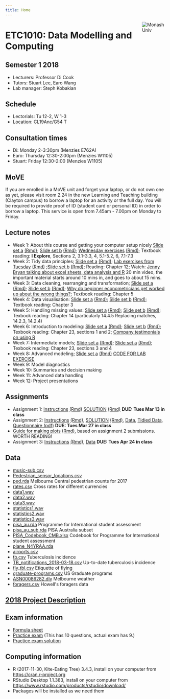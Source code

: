 ```yaml
---
title: Home
---
```


[<img src="img/M.png" style="max-width:15%;min-width:40px;float:right;" alt="Monash Univ" />](https://monash.edu)

# ETC1010: Data Modelling and Computing

## Semester 1 2018

- Lecturers: Professor Di Cook 
- Tutors: Stuart Lee, Earo Wang
- Lab manager: Steph Kobakian

## Schedule

- Lectorials: Tu 12-2, W 1-3 
- Location: CL19Anc/G54 T

## Consultation times

- Di: Monday 2-3:30pm (Menzies E762A)
- Earo: Thursday 12:30-2:00pm (Menzies W1105)
- Stuart: Friday 12:30-2:00 (Menzies W1105)

## MoVE

If you are enrolled in a MoVE unit and forget your laptop, or do not own one as yet, please visit room 2.24 in the new Learning and Teaching building (Clayton campus) to borrow a laptop for an activity or the full day. You will be required to provide proof of ID (student card or personal ID) in order to borrow a laptop. This service is open from 7.45am - 7.00pm on Monday to Friday.

## Lecture notes

- Week 1: About this course and getting your computer setup nicely [Slide set a](https://ebsmonash.shinyapps.io/lecture1a_intro/) [(Rmd)](lectures/lecture1a/lecture1a_intro.Rmd); [Slide set b](https://ebsmonash.shinyapps.io/lecture1b_intro/) [(Rmd)](lectures/lecture1b/lecture1b_intro.Rmd); [Wednesday exercises](https://ebsmonash.shinyapps.io/lecture1c_intro/) [(Rmd)](lectures/lecture1c/lecture1c_intro.Rmd); Textbook reading: __I Explore__, Sections 2, 3.1-3.3, 4, 5.1-5.2, 6, 7.1-7.3
- Week 2: Tidy data principles; [Slide set a](https://ebsmonash.shinyapps.io/lecture2a_tidydata/) [(Rmd)](lectures/lecture2a/lecture2a_tidydata.Rmd); [Lab exercises from Tuesday](lectures/Lab_exercises_week-2.html) [(Rmd)](lectures/Lab_exercises_week-2.Rmd) ;[Slide set b](https://ebsmonash.shinyapps.io/lecture2b_tidydata/) [(Rmd)](lectures/lecture2b/lecture2b_tidydata.Rmd); Reading: Chapter 12; Watch: [Jenny Bryan talking about excel sheets, data analysis and R](https://channel9.msdn.com/Events/useR-international-R-User-conference/useR2016/jailbreakr-Get-out-of-Excel-free) 20 min video, the important material starts around 10 mins in, and goes to about 15 mins.
- Week 3: Data cleaning, rearranging and transformation; [Slide set a](https://ebsmonash.shinyapps.io/lecture3a_wrangling/) [(Rmd)](lectures/lecture3a/lecture3a_wrangling.Rmd); [Slide set b](https://ebsmonash.shinyapps.io/lecture3b_wrangling/) [(Rmd)](lectures/lecture3b/lecture3b_wrangling.Rmd); [Why do beginner econometricians get worked up about the wrong things?](http://worthwhile.typepad.com/worthwhile_canadian_initi/2014/03/why-do-people-get-so-worked-about-linear-probability-models.html); Textbook reading: Chapter 5
- Week 4: Data visualisation: [Slide set a](https://ebsmonash.shinyapps.io/lecture4a_visualisation/) [(Rmd)](lectures/lecture4a/lecture4a_visualisation.Rmd); [Slide set b](https://ebsmonash.shinyapps.io/lecture4b_visualisation/) [(Rmd)](lectures/lecture4b/lecture4b_visualisation.Rmd); Textbook reading: Chapter 3
- Week 5: Handling missing values: [Slide set a](https://ebsmonash.shinyapps.io/lecture5a_missings/) [(Rmd)](lectures/lecture5a/lecture5a_missings.Rmd); [Slide set b](https://ebsmonash.shinyapps.io/lecture5b_recap/) [(Rmd)](lectures/lecture5b/lecture5b_recap.Rmd); Texbook reading: Chapter 14 (particularly 14.4.5 Replacing matches, 14.2.3, 14.2.4)
- Week 6: Introduction to modeling: [Slide set a](https://ebsmonash.shinyapps.io/lecture6a_models/) [(Rmd)](lectures/lecture6a/lecture6a_models.Rmd); [Slide set b](https://ebsmonash.shinyapps.io/lecture6b_models/) [(Rmd)](lectures/lecture6b/lecture6b_models.Rmd); Texbook reading: Chapter 23, sections 1 and 2; [Company testimonials on using R](https://github.com/ThinkR-open/companies-using-r)
- Week 7: Intermediate models; [Slide set a](https://ebsmonash.shinyapps.io/lecture7a_models/) [(Rmd)](lectures/lecture7a/lecture7a_models.Rmd); [Slide set a](https://ebsmonash.shinyapps.io/lecture7b_models/) [(Rmd)](lectures/lecture7b/lecture7b_models.Rmd); Texbook reading: Chapter 23, sections 3 and 4
- Week 8: Advanced modeling; [Slide set a](https://ebsmonash.shinyapps.io/lecture8a_models/) [(Rmd)](lectures/lecture8a/lecture8a_models.Rmd) [CODE FOR LAB EXERCISE](lectures/lecture8a/lab_exercise_week8a.R)
- Week 9: Model diagnostics
- Week 10: Summaries and decision making
- Week 11: Advanced data handling
- Week 12: Project presentations

## Assignments

- Assignment 1: [Instructions](assignments/assignment1.html) [(Rmd)](assignments/assignment1.Rmd) [SOLUTION](assignments/assignment1_solution.html) [(Rmd)](assignments/assignment1_solution.Rmd) **DUE: Tues Mar 13 in class**
- Assignment 2: [Instructions](assignments/assignment2.html) [(Rmd)](assignments/assignment2.Rmd), [SOLUTION](assignments/assignment2_solution.html) [(Rmd)](assignments/assignment2_solution.Rmd),  [Data](assignments/data/survey.csv), [Tidied Data](assignments/data/survey_tidy.csv), [Questionnaire (pdf)](assignments/class_survey.pdf)  **DUE: Tues Mar 27 in class**
- [Guide for making plots](assignments/assign2_blog.html) [(Rmd)](assignments/assign2_blog.Rmd), based on assignment 2 submissions. WORTH READING!
- Assignment 3: [Instructions](assignments/assignment3.html) [(Rmd)](assignments/assignment3.Rmd), [Data](assignments/data/Melbourne_housing_FULL.csv) **DUE: Tues Apr 24 in class**

<!--
- [Peer evaluation assignments](assignments/assignment2_marking.csv) This is the team's assignment that you should evaluate, on reproducing and explanations. Enter your feedback in the "Assignment 2 peer evaluation" on ED. 
- You can download the Rmd and html for your evaluation here:
    - 5T: [Rmd](assignments/assignment2_submissions/5T/5T.Rmd) [html](assignments/assignment2_submissions/5T/5T.html)
    - BBC: [Rmd](assignments/assignment2_submissions/BBC/BBC.Rmd) [html](assignments/assignment2_submissions/BBC/BBC.html)
    - Black_4: [Rmd](assignments/assignment2_submissions/Black_4/Black_4.Rmd) [html](assignments/assignment2_submissions/Black_4/Black_4.html)
    - CJ: [Rmd](assignments/assignment2_submissions/CJ/CJ.Rmd) [html](assignments/assignment2_submissions/CJ/CJ.html)
    - Data Lads: [Rmd](assignments/assignment2_submissions/Data Lads/Data Lads.Rmd) [html](assignments/assignment2_submissions/Data Lads/Data Lads.html)
    - DQ: [Rmd](assignments/assignment2_submissions/DQ/DQ.Rmd) [html](assignments/assignment2_submissions/DQ/DQ.html)
    - ETC1010: [Rmd](assignments/assignment2_submissions/ETC1010/ETC1010.Rmd) [html](assignments/assignment2_submissions/ETC1010/ETC1010.html)
    - Group One: [Rmd](assignments/assignment2_submissions/Group-One/Group-One.Rmd) [html](assignments/assignment2_submissions/Group-One/Group-One.html)
    - Group1: [Rmd](assignments/assignment2_submissions/Group1/Group1.Rmd)
    - Group2: [Rmd](assignments/assignment2_submissions/Group2/Group2.rmd) [html](assignments/assignment2_submissions/Group2/Group2.html)
    - Group5: [Rmd](assignments/assignment2_submissions/Group5/Group5.Rmd) [html](assignments/assignment2_submissions/Group5/Group5.html)
    - GuangZongYaoZu: [Rmd](assignments/assignment2_submissions/GuangZongYaoZu/GuangZongYaoZu.Rmd) [html](assignments/assignment2_submissions/GuangZongYaoZu/GuangZongYaoZu.html)
    - HDgroup: [Rmd](assignments/assignment2_submissions/HDgroup/HDgroup.Rmd) [html](assignments/assignment2_submissions/HDgroup/HDgroup.html)
   - KatTim: [Rmd](assignments/assignment2_submissions/KatTim/KatTim.Rmd) [html](assignments/assignment2_submissions/KatTim/KatTim.html)
    - LSE: [Rmd](assignments/assignment2_submissions/LSE/LSE.Rmd) [html](assignments/assignment2_submissions/LSE/LSE.html)
    - MNS2: [Rmd](assignments/assignment2_submissions/MNS2/MNS2.Rmd) [html](assignments/assignment2_submissions/MNS2/MNS2.html)
    - OTN: [Rmd](assignments/assignment2_submissions/OTN/OTN.Rmd) [html](assignments/assignment2_submissions/OTN/OTN.html)
    - Raymond & Co: [Rmd](assignments/assignment2_submissions/Raymond & Co/Raymond & Co.Rmd) [html](assignments/assignment2_submissions/Raymond & Co/Raymond & Co.html)
    - The_Ems: [Rmd](assignments/assignment2_submissions/The_Ems/The_Ems.Rmd) [html](assignments/assignment2_submissions/The_Ems/The_Ems.html)
    - The Markdown Mates: [Rmd](assignments/assignment2_submissions/The_Markdown_Mates/The_Markdown_Mates.Rmd) [html](assignments/assignment2_submissions/The_Markdown_Mates/The_Markdown_Mates.html)
    - The_pirates: [Rmd](assignments/assignment2_submissions/The_pirates/The_pirates.Rmd) [html](assignments/assignment2_submissions/The_pirates/The_pirates.html)
    - YES: [Rmd](assignments/assignment2_submissions/YES/YES.Rmd) [html](assignments/assignment2_submissions/YES/YES.html)
-->

## Data 

- [music-sub.csv](http://dmac.netlify.com/lectures/data/music-sub.csv)
- [Pedestrian_sensor_locations.csv](http://dmac.netlify.com/lectures/data/Pedestrian_sensor_locations.csv)
- [ped.rda](http://dmac.netlify.com/lectures/data/ped.rda) Melbourne Central pedestrian counts for 2017
- [rates.csv](http://dmac.netlify.com/lectures/data/rates.csv) Cross rates for different currencies
- [data1.wav](http://dmac.netlify.com/lectures/data/data1.wav)
- [data2.wav](http://dmac.netlify.com/lectures/data/data2.wav)
- [data3.wav](http://dmac.netlify.com/lectures/data/data3.wav)
- [statistics1.wav](http://dmac.netlify.com/lectures/data/statistics1.wav)
- [statistics2.wav](http://dmac.netlify.com/lectures/data/statistics2.wav)
- [statistics3.wav](http://dmac.netlify.com/lectures/data/statistics3.wav)
- [pisa_au.rda](http://dmac.netlify.com/lectures/data/pisa_au.rda) Programme for International student assessment
- [pisa_au_sub.rda](http://dmac.netlify.com/lectures/lecture7a/data/pisa_au_sub.rda) PISA Australia subset
- [PISA_Codebook_CMB.xlsx](http://dmac.netlify.com/lectures/data/PISA_Codebook_CMB.xlsx) Codebook for Programme for International student assessment
- [plane_N4YRAA.rda](http://dmac.netlify.com/lectures/data/plane_N4YRAA.rda)
- [airports.csv](http://dmac.netlify.com/lectures/data/airports.csv)
- [tb.csv](http://dmac.netlify.com/lectures/data/tb.csv) Tuberculosis incidence
- [TB_notifications_2018-03-18.csv](http://dmac.netlify.com/lectures/data/TB_notifications_2018-03-18.csv) Up-to-date tuberculosis incidence
- [fly_tbl.csv](http://dmac.netlify.com/lectures/data/fly_tbl.csv) Etiquette of flying
- [graduate-programs.csv](http://dmac.netlify.com/lectures/data/graduate-programs.csv) US Graduate programs 
- [ASN00086282.dly](http://dmac.netlify.com/lectures/data/ASN00086282.dly) Melbourne weather
- [foragers.csv](http://dmac.netlify.com/lectures/data/foragers.csv) Howell's foragers data


## [2018 Project Description](project/project-ETC1010.pdf) 


## Exam information

- [Formula sheet](lectures/ETC1010_FORMULA_SHEET.pdf)
- [Practice exam](exam/practice_exam2017.pdf) (This has 10 questions, actual exam has 9.)
- [Practice exam solution](exam/practice_exam2017_solution.pdf)

## Computing information

- R (2017-11-30, Kite-Eating Tree) 3.4.3, install on your computer from https://cran.r-project.org
- RStudio Desktop 1.1.383, install on your computer from https://www.rstudio.com/products/rstudio/download/
- Packages will be installed as we need them
